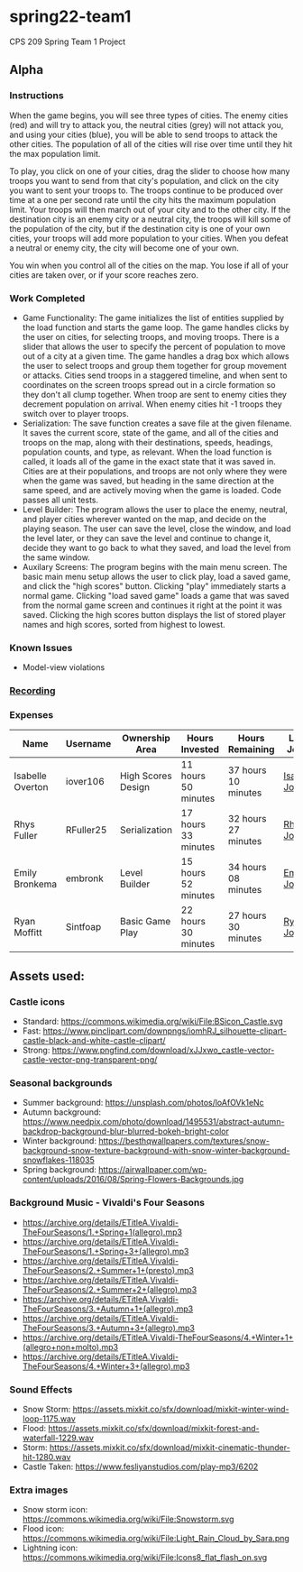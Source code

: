 # spring22-team1
CPS 209 Spring Team 1 Project

## Alpha

### Instructions 
  When the game begins, you will see three types of cities. The enemy cities (red) and will try to attack you, the neutral cities (grey) will not attack you, and using your cities (blue), you will be able to send troops to attack the other cities. The population of all of the cities will rise over time until they hit the max population limit. 
  
 To play, you click on one of your cities, drag the slider to choose how many troops you want to send from that city's population, and click on the city you want to sent your troops to. The troops continue to be produced over time at a one per second rate until the city hits the maximum population limit. Your troops will then march out of your city and to the other city. If the destination city is an enemy city or a neutral city, the troops will kill some of the population of the city, but if the destination city is one of your own cities, your troops will add more population to your cities. When you defeat a neutral or enemy city, the city will become one of your own.

You win when you control all of the cities on the map. You lose if all of your cities are taken over, or if your score reaches zero.  

### Work Completed 
* Game Functionality:
  The game initializes the list of entities supplied by the load function and starts the game loop. The game handles clicks by the user on cities, for selecting troops, and moving troops. There is a slider that allows the user to specify the percent of population to move out of a city at a given time. The game handles a drag box which allows the user to select troops and group them together for group movement or attacks. Cities send troops in a staggered timeline, and when sent to coordinates on the screen troops spread out in a circle formation so they don't all clump together. When troop are sent to enemy cities they decrement population on arrival. When enemy cities hit -1 troops they switch over to player troops.
* Serialization: 
  The save function creates a save file at the given filename. It saves the current score, state of the game, and all of the cities and troops on the map, along with their destinations, speeds, headings, population counts, and type, as relevant. When the load function is called, it loads all of the game in the exact state that it was saved in. Cities are at their populations, and troops are not only where they were when the game was saved, but heading in the same direction at the same speed, and are actively moving when the game is loaded. Code passes all unit tests.
* Level Builder: 
  The program allows the user to place the enemy, neutral, and player cities wherever wanted on the map, and decide on the playing season. The user can save the level, close the window, and load the level later, or they can save the level and continue to change it, decide they want to go back to what they saved, and load the level from the same window. 
* Auxilary Screens:
  The program begins with the main menu screen. The basic main menu setup allows the user to click play, load a saved game, and click the "high scores" button. Clicking "play" immediately starts a normal game. Clicking "load saved game" loads a game that was saved from the normal game screen and continues it right at the point it was saved. Clicking the high scores button displays the list of stored player names and high scores, sorted from highest to lowest. 

### Known Issues

* Model-view violations

### [Recording](https://youtu.be/fqHC75AZ9QE)

### Expenses
| Name | Username | Ownership Area | Hours Invested | Hours Remaining | Link to Journal | 
| ----------- | ----------- | ----------- | ----------- | ----------- | ----------- |
| Isabelle Overton | iover106 | High Scores Design | 11 hours 50 minutes | 37 hours 10 minutes | [Isabelle's Journal](https://github.com/bjucps209/spring22-team1/wiki/OvertonJournal) |
| Rhys Fuller | RFuller25 | Serialization | 17 hours 33 minutes | 32 hours 27 minutes | [Rhys's Journal](https://github.com/bjucps209/spring22-team1/wiki/Fuller-Journal) |
| Emily Bronkema | embronk | Level Builder | 15 hours 52 minutes | 34 hours 08 minutes | [Emily's Journal](https://github.com/bjucps209/spring22-team1/wiki/Bronkema-Journal) | 
| Ryan Moffitt | Sintfoap | Basic Game Play | 22 hours 30 minutes | 27 hours 30 minutes | [Ryan's Journal](https://github.com/bjucps209/spring22-team1/wiki/MoffittJournal) | 


## Assets used:

### Castle icons
  * Standard: https://commons.wikimedia.org/wiki/File:BSicon_Castle.svg
  * Fast: https://www.pinclipart.com/downpngs/iomhRJ_silhouette-clipart-castle-black-and-white-castle-clipart/ 
  * Strong: https://www.pngfind.com/download/xJJxwo_castle-vector-castle-vector-png-transparent-png/ 

### Seasonal backgrounds
 * Summer background: https://unsplash.com/photos/loAfOVk1eNc
 * Autumn background: https://www.needpix.com/photo/download/1495531/abstract-autumn-backdrop-background-blur-blurred-bokeh-bright-color
 * Winter background: https://besthqwallpapers.com/textures/snow-background-snow-texture-background-with-snow-winter-background-snowflakes-118035
 * Spring background: https://airwallpaper.com/wp-content/uploads/2016/08/Spring-Flowers-Backgrounds.jpg


### Background Music - Vivaldi's Four Seasons
 * https://archive.org/details/ETitleA.Vivaldi-TheFourSeasons/1.+Spring+1(allegro).mp3
 * https://archive.org/details/ETitleA.Vivaldi-TheFourSeasons/1.+Spring+3+(allegro).mp3
 * https://archive.org/details/ETitleA.Vivaldi-TheFourSeasons/2.+Summer+1+(presto).mp3
 * https://archive.org/details/ETitleA.Vivaldi-TheFourSeasons/2.+Summer+2+(allegro).mp3
 * https://archive.org/details/ETitleA.Vivaldi-TheFourSeasons/3.+Autumn+1+(allegro).mp3
 * https://archive.org/details/ETitleA.Vivaldi-TheFourSeasons/3.+Autumn+3+(allegro).mp3
 * https://archive.org/details/ETitleA.Vivaldi-TheFourSeasons/4.+Winter+1+(allegro+non+molto).mp3
 * https://archive.org/details/ETitleA.Vivaldi-TheFourSeasons/4.+Winter+3+(allegro).mp3

### Sound Effects
 * Snow Storm: https://assets.mixkit.co/sfx/download/mixkit-winter-wind-loop-1175.wav
 * Flood: https://assets.mixkit.co/sfx/download/mixkit-forest-and-waterfall-1229.wav
 * Storm: https://assets.mixkit.co/sfx/download/mixkit-cinematic-thunder-hit-1280.wav
 * Castle Taken: https://www.fesliyanstudios.com/play-mp3/6202

### Extra images
 * Snow storm icon: https://commons.wikimedia.org/wiki/File:Snowstorm.svg
 * Flood icon: https://commons.wikimedia.org/wiki/File:Light_Rain_Cloud_by_Sara.png
 * Lightning icon: https://commons.wikimedia.org/wiki/File:Icons8_flat_flash_on.svg
